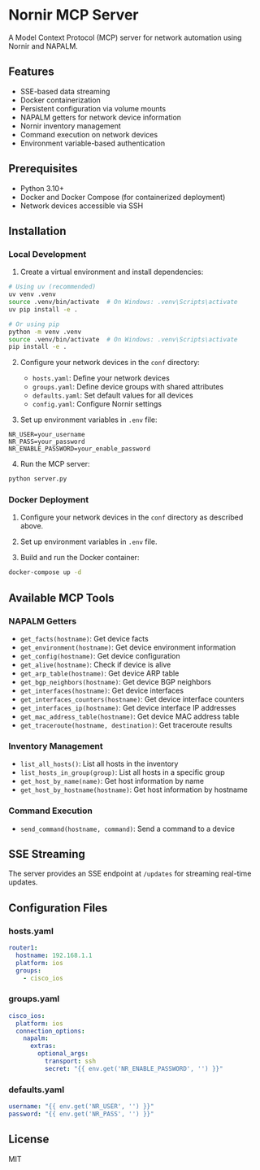 # Nornir MCP Server

A Model Context Protocol (MCP) server for network automation using Nornir and NAPALM.

## Features

- SSE-based data streaming
- Docker containerization
- Persistent configuration via volume mounts
- NAPALM getters for network device information
- Nornir inventory management
- Command execution on network devices
- Environment variable-based authentication

## Prerequisites

- Python 3.10+
- Docker and Docker Compose (for containerized deployment)
- Network devices accessible via SSH

## Installation

### Local Development

1. Create a virtual environment and install dependencies:

```bash
# Using uv (recommended)
uv venv .venv
source .venv/bin/activate  # On Windows: .venv\Scripts\activate
uv pip install -e .

# Or using pip
python -m venv .venv
source .venv/bin/activate  # On Windows: .venv\Scripts\activate
pip install -e .
```

2. Configure your network devices in the `conf` directory:
   - `hosts.yaml`: Define your network devices
   - `groups.yaml`: Define device groups with shared attributes
   - `defaults.yaml`: Set default values for all devices
   - `config.yaml`: Configure Nornir settings

3. Set up environment variables in `.env` file:

```
NR_USER=your_username
NR_PASS=your_password
NR_ENABLE_PASSWORD=your_enable_password
```

4. Run the MCP server:

```bash
python server.py
```

### Docker Deployment

1. Configure your network devices in the `conf` directory as described above.

2. Set up environment variables in `.env` file.

3. Build and run the Docker container:

```bash
docker-compose up -d
```

## Available MCP Tools

### NAPALM Getters

- `get_facts(hostname)`: Get device facts
- `get_environment(hostname)`: Get device environment information
- `get_config(hostname)`: Get device configuration
- `get_alive(hostname)`: Check if device is alive
- `get_arp_table(hostname)`: Get device ARP table
- `get_bgp_neighbors(hostname)`: Get device BGP neighbors
- `get_interfaces(hostname)`: Get device interfaces
- `get_interfaces_counters(hostname)`: Get device interface counters
- `get_interfaces_ip(hostname)`: Get device interface IP addresses
- `get_mac_address_table(hostname)`: Get device MAC address table
- `get_traceroute(hostname, destination)`: Get traceroute results

### Inventory Management

- `list_all_hosts()`: List all hosts in the inventory
- `list_hosts_in_group(group)`: List all hosts in a specific group
- `get_host_by_name(name)`: Get host information by name
- `get_host_by_hostname(hostname)`: Get host information by hostname

### Command Execution

- `send_command(hostname, command)`: Send a command to a device

## SSE Streaming

The server provides an SSE endpoint at `/updates` for streaming real-time updates.

## Configuration Files

### hosts.yaml

```yaml
router1:
  hostname: 192.168.1.1
  platform: ios
  groups:
    - cisco_ios
```

### groups.yaml

```yaml
cisco_ios:
  platform: ios
  connection_options:
    napalm:
      extras:
        optional_args:
          transport: ssh
          secret: "{{ env.get('NR_ENABLE_PASSWORD', '') }}"
```

### defaults.yaml

```yaml
username: "{{ env.get('NR_USER', '') }}"
password: "{{ env.get('NR_PASS', '') }}"
```

## License

MIT
